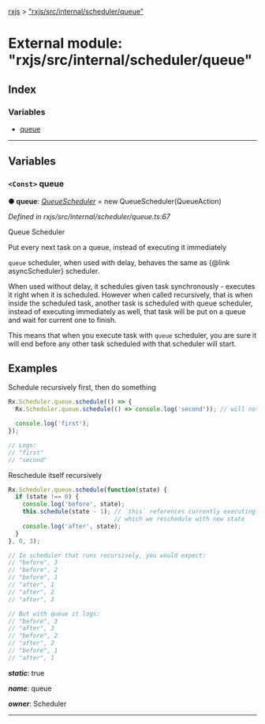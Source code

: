 [rxjs](../README.md) > ["rxjs/src/internal/scheduler/queue"](../modules/_rxjs_src_internal_scheduler_queue_.md)

# External module: "rxjs/src/internal/scheduler/queue"

## Index

### Variables

* [queue](_rxjs_src_internal_scheduler_queue_.md#queue)

---

## Variables

<a id="queue"></a>

### `<Const>` queue

**● queue**: *[QueueScheduler](../classes/_rxjs_src_internal_scheduler_queuescheduler_.queuescheduler.md)* =  new QueueScheduler(QueueAction)

*Defined in rxjs/src/internal/scheduler/queue.ts:67*

Queue Scheduler

Put every next task on a queue, instead of executing it immediately

`queue` scheduler, when used with delay, behaves the same as {@link asyncScheduler} scheduler.

When used without delay, it schedules given task synchronously - executes it right when it is scheduled. However when called recursively, that is when inside the scheduled task, another task is scheduled with queue scheduler, instead of executing immediately as well, that task will be put on a queue and wait for current one to finish.

This means that when you execute task with `queue` scheduler, you are sure it will end before any other task scheduled with that scheduler will start.

Examples
--------

Schedule recursively first, then do something

```javascript
Rx.Scheduler.queue.schedule(() => {
  Rx.Scheduler.queue.schedule(() => console.log('second')); // will not happen now, but will be put on a queue

  console.log('first');
});

// Logs:
// "first"
// "second"
```

Reschedule itself recursively

```javascript
Rx.Scheduler.queue.schedule(function(state) {
  if (state !== 0) {
    console.log('before', state);
    this.schedule(state - 1); // `this` references currently executing Action,
                              // which we reschedule with new state
    console.log('after', state);
  }
}, 0, 3);

// In scheduler that runs recursively, you would expect:
// "before", 3
// "before", 2
// "before", 1
// "after", 1
// "after", 2
// "after", 3

// But with queue it logs:
// "before", 3
// "after", 3
// "before", 2
// "after", 2
// "before", 1
// "after", 1
```

*__static__*: true

*__name__*: queue

*__owner__*: Scheduler

___

